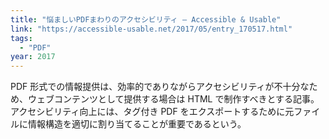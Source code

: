 ```yaml
---
title: "悩ましいPDFまわりのアクセシビリティ — Accessible & Usable"
link: "https://accessible-usable.net/2017/05/entry_170517.html"
tags:
  - "PDF"
year: 2017
---
```


PDF 形式での情報提供は、効率的でありながらアクセシビリティが不十分なため、ウェブコンテンツとして提供する場合は HTML で制作すべきとする記事。アクセシビリティ向上には、タグ付き PDF をエクスポートするために元ファイルに情報構造を適切に割り当てることが重要であるという。
